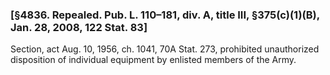 ### [§4836. Repealed. Pub. L. 110–181, div. A, title III, §375(c)(1)(B), Jan. 28, 2008, 122 Stat. 83] ###

Section, act Aug. 10, 1956, ch. 1041, 70A Stat. 273, prohibited unauthorized disposition of individual equipment by enlisted members of the Army.